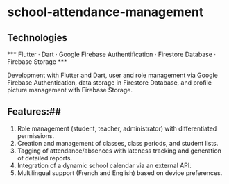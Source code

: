 # school-attendance-management

## Technologies ##
*** Flutter · Dart · Google Firebase Authentification · Firestore Database · Firebase Storage ***

Development with Flutter and Dart, user and role management via Google Firebase Authentication, data storage in Firestore Database, and profile picture management with Firebase Storage.

## Features:##
1. Role management (student, teacher, administrator) with differentiated permissions.
1. Creation and management of classes, class periods, and student lists.
1. Tagging of attendance/absences with lateness tracking and generation of detailed reports.
1. Integration of a dynamic school calendar via an external API.
1. Multilingual support (French and English) based on device preferences.

